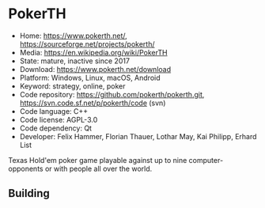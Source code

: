 # PokerTH

- Home: https://www.pokerth.net/, https://sourceforge.net/projects/pokerth/
- Media: https://en.wikipedia.org/wiki/PokerTH
- State: mature, inactive since 2017
- Download: https://www.pokerth.net/download
- Platform: Windows, Linux, macOS, Android
- Keyword: strategy, online, poker
- Code repository: https://github.com/pokerth/pokerth.git, https://svn.code.sf.net/p/pokerth/code (svn)
- Code language: C++
- Code license: AGPL-3.0
- Code dependency: Qt
- Developer: Felix Hammer, Florian Thauer, Lothar May, Kai Philipp, Erhard List

Texas Hold'em poker game playable against up to nine computer-opponents or with people all over the world.

## Building
